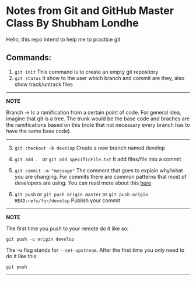 # Notes from Git and GitHub Master Class By Shubham Londhe

Hello,
this repo intend to help me to practice git

## Commands:

1. ```git init```
This command is to create an empty git repository
2. ```git status```
It show to the user which branch and commit are they, also
show track/untrack files
---
**NOTE**

Branch &rarr; Is a ramification from a certain point of code. For general idea, imagine that git is a tree. The trunk would be the base code and braches are the ramifications based on this (note that not necessary every branch has to have the same base code).

---

3. ```git checkout -b develop```
Create a new branch named develop

4. ```git add . ``` or ```git add specificFile.txt```
It add files/file into a commit

5. ```git commit -m "message"```
The comment that goes to explain why/what you are changing.
For commits there are common patterns that most of developers are using. You can read more about this [here](https://github.com/helderberto/dotfiles/blob/main/git/.gittemplates/commitrkf)

6. ```git push``` or ```git push origin master``` or ```git push origin HEAD:refs/for/develop```
Publish your commit

---
**NOTE**

The first time you push to your remote do it like so:

```git push -u origin develop```

The -u flag stands for ```--set-upstream```.  After the first time you only need to do it like this:

```git push```

---